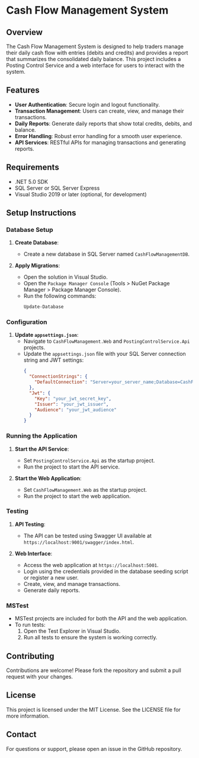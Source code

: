 # Cash Flow Management System

## Overview

The Cash Flow Management System is designed to help traders manage their daily cash flow with entries (debits and credits) and provides a report that summarizes the consolidated daily balance. This project includes a Posting Control Service and a web interface for users to interact with the system.

## Features

- **User Authentication**: Secure login and logout functionality.
- **Transaction Management**: Users can create, view, and manage their transactions.
- **Daily Reports**: Generate daily reports that show total credits, debits, and balance.
- **Error Handling**: Robust error handling for a smooth user experience.
- **API Services**: RESTful APIs for managing transactions and generating reports.

## Requirements

- .NET 5.0 SDK
- SQL Server or SQL Server Express
- Visual Studio 2019 or later (optional, for development)

## Setup Instructions

### Database Setup

1. **Create Database**:
   - Create a new database in SQL Server named `CashFlowManagementDB`.

2. **Apply Migrations**:
   - Open the solution in Visual Studio.
   - Open the `Package Manager Console` (Tools > NuGet Package Manager > Package Manager Console).
   - Run the following commands:
     ```sh
     Update-Database
     ```

### Configuration

1. **Update `appsettings.json`**:
   - Navigate to `CashFlowManagement.Web` and `PostingControlService.Api` projects.
   - Update the `appsettings.json` file with your SQL Server connection string and JWT settings:
     ```json
     {
       "ConnectionStrings": {
         "DefaultConnection": "Server=your_server_name;Database=CashFlowManagementDB;Trusted_Connection=True;"
       },
       "Jwt": {
         "Key": "your_jwt_secret_key",
         "Issuer": "your_jwt_issuer",
         "Audience": "your_jwt_audience"
       }
     }
     ```

### Running the Application

1. **Start the API Service**:
   - Set `PostingControlService.Api` as the startup project.
   - Run the project to start the API service.

2. **Start the Web Application**:
   - Set `CashFlowManagement.Web` as the startup project.
   - Run the project to start the web application.

### Testing

1. **API Testing**:
   - The API can be tested using Swagger UI available at `https://localhost:9001/swagger/index.html`.

2. **Web Interface**:
   - Access the web application at `https://localhost:5001`.
   - Login using the credentials provided in the database seeding script or register a new user.
   - Create, view, and manage transactions.
   - Generate daily reports.

### MSTest

- MSTest projects are included for both the API and the web application.
- To run tests:
  1. Open the Test Explorer in Visual Studio.
  2. Run all tests to ensure the system is working correctly.

## Contributing

Contributions are welcome! Please fork the repository and submit a pull request with your changes.

## License

This project is licensed under the MIT License. See the LICENSE file for more information.

## Contact

For questions or support, please open an issue in the GitHub repository.

